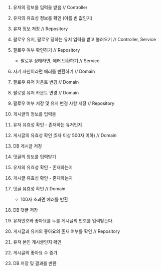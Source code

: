 1. 유저의 정보를 입력을 받음	// Controller
2. 유저의 유효성 정보를 확인 (이름 빈 값인지)	
3. 유저 정보 저장	// Repository


1. 팔로우 유저, 팔로우 당하는 유저 입력을 받고 불러오기	// Controller, Service
2. 팔로우 여부 확인하기	// Repository
	- 팔로우 상태라면, 에러 반환하기	// Service
3. 자기 자신이라면 에러를 반환하기	// Domain
4. 팔로우 유저 카운트 변경	// Domain
5. 팔로잉 유저 카운트 변경	// Domain
6. 팔로우 여부 저장 및 유저 변경 사항 저장	// Repository


1. 게시글의 정보를 입력을
2. 유저 유효성 확인 - 존재하는 유저인지
3. 게시글의 유효성 확인 (5자 이상 500자 이하)	// Domain
4. DB 게시글 저장


1. 댓글의 정보를 입력받기
2. 유저의 유효성 확인 - 존재하는지
3. 게시글 유효성 확인 - 존재하는지
4. 댓글 유효성 확인	// Domain
	- 100자 초과면 에러를 반환
5. DB 댓글 저장


1. 유저번호와 좋아요를 누를 게시글의 번호를 입력받는다.
2. 게시글과 유저의 좋아요의 존재 여부를 확인	// Repository
3. 유저 본인 게시글인지 확인
4. 게시글의 좋아요 수 증가
5. DB 저장 및 결과를 반환
